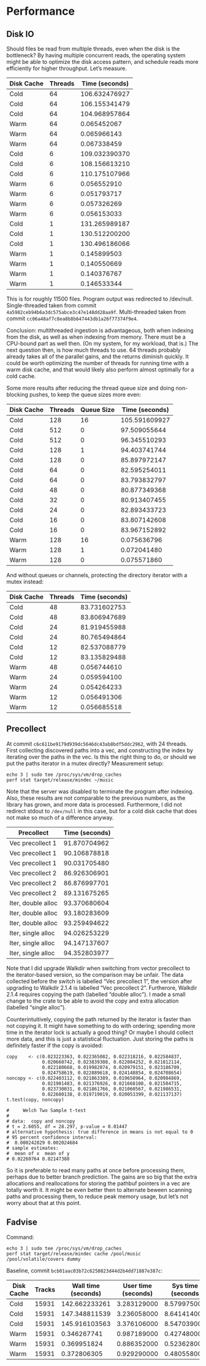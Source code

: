 # Performance

## Disk IO

Should files be read from multiple threads, even when the disk is the
bottleneck? By having multiple concurrent reads, the operating system might be
able to optimize the disk access pattern, and schedule reads more efficiently
for higher throughput. Let’s measure.

| Disk Cache | Threads | Time (seconds)  |
| ---------- | ------- | --------------- |
| Cold       |      64 |   106.632476927 |
| Cold       |      64 |   106.155341479 |
| Cold       |      64 |   104.968957864 |
| Warm       |      64 |     0.065452067 |
| Warm       |      64 |     0.065966143 |
| Warm       |      64 |     0.067338459 |
| Cold       |       6 |   109.032390370 |
| Cold       |       6 |   108.156613210 |
| Cold       |       6 |   110.175107966 |
| Warm       |       6 |     0.056552910 |
| Warm       |       6 |     0.051793717 |
| Warm       |       6 |     0.057326269 |
| Warm       |       6 |     0.056153033 |
| Cold       |       1 |   131.265989187 |
| Cold       |       1 |   130.512200200 |
| Cold       |       1 |   130.496186066 |
| Warm       |       1 |     0.145899503 |
| Warm       |       1 |     0.140550669 |
| Warm       |       1 |     0.140376767 |
| Warm       |       1 |     0.146533344 |

This is for roughly 11500 files. Program output was redirected to /dev/null.
Single-threaded taken from commit `4a5982ceb94b6a3dc575abce3c47e148dd28aa9f`.
Multi-threaded taken from commit `cc06a48af7c8ea8b8b647443db1a26f77374f9e4`.

Conclusion: multithreaded ingestion is advantageous, both when indexing from the
disk, as well as when indexing from memory. There must be a CPU-bound part as
well then. (On my system, for my workload, that is.) The next question then, is
how much threads to use. 64 threads probably already takes all of the parallel
gains, and the returns diminish quickly. It could be worth optimizing the number
of threads for running time with a warm disk cache, and that would likely also
perform almost optimally for a cold cache.

Some more results after reducing the thread queue size and doing non-blocking
pushes, to keep the queue sizes more even:

| Disk Cache | Threads | Queue Size | Time (seconds)  |
| ---------- | ------- | ---------- | --------------- |
| Cold       |     128 |         16 |   105.591609927 |
| Cold       |     512 |          0 |    97.509055644 |
| Cold       |     512 |          0 |    96.345510293 |
| Cold       |     128 |          1 |    94.403741744 |
| Cold       |     128 |          0 |    85.897972147 |
| Cold       |      64 |          0 |    82.595254011 |
| Cold       |      64 |          0 |    83.793832797 |
| Cold       |      48 |          0 |    80.877349368 |
| Cold       |      32 |          0 |    80.913407455 |
| Cold       |      24 |          0 |    82.893433723 |
| Cold       |      16 |          0 |    83.807142608 |
| Cold       |      16 |          0 |    83.967152892 |
| Warm       |     128 |         16 |     0.075636796 |
| Warm       |     128 |          1 |     0.072041480 |
| Warm       |     128 |          0 |     0.075571860 |

And without queues or channels, protecting the directory iterator with a mutex
instead:

| Disk Cache | Threads | Time (seconds)  |
| ---------- | ------- | --------------- |
| Cold       |      48 |    83.731602753 |
| Cold       |      48 |    83.806947689 |
| Cold       |      24 |    81.919455988 |
| Cold       |      24 |    80.765494864 |
| Cold       |      12 |    82.537088779 |
| Cold       |      12 |    83.135829488 |
| Warm       |      48 |     0.056744610 |
| Warm       |      24 |     0.059594100 |
| Warm       |      24 |     0.054264233 |
| Warm       |      12 |     0.056491306 |
| Warm       |      12 |     0.056685518 |

## Precollect

At commit `c6c611be9179d939dc5646dc43ab8bdf5ddc2962`, with 24 threads. First
collecting discovered paths into a vec, and constructing the index by iterating
over the paths in the vec. Is this the right thing to do, or should we put the
paths iterator in a mutex directly? Measurement setup:

    echo 3 | sudo tee /proc/sys/vm/drop_caches
    perf stat target/release/mindec ~/music

Note that the server was disabled to terminate the program after indexing. Also,
these results are not comparable to the previous numbers, as the library has
grown, and more data is processed. Furthermore, I did not redirect stdout to
`/dev/null` in this case, but for a cold disk cache that does not make so much
of a difference anyway.

| Precollect         | Time (seconds)  |
| ------------------ | --------------- |
| Vec precollect 1   |    91.870704962 |
| Vec precollect 1   |    90.106878818 |
| Vec precollect 1   |    90.031705480 |
| Vec precollect 2   |    86.926306901 |
| Vec precollect 2   |    86.876997701 |
| Vec precollect 2   |    89.131675265 |
| Iter, double alloc |    93.370680604 |
| Iter, double alloc |    93.180283609 |
| Iter, double alloc |    93.259494622 |
| Iter, single alloc |    94.026253229 |
| Iter, single alloc |    94.147137607 |
| Iter, single alloc |    94.352803977 |

Note that I did upgrade Walkdir when switching from vector precollect to the
iterator-based version, so the comparison may be unfair. The data collected
before the switch is labelled “Vec precollect 1”, the version after upgrading to
Walkdir 2.1.4 is labelled “Vec precollect 2”. Furtherore, Walkdir 2.1.4 requires
copying the path (labelled “double alloc”). I made a small change to the crate
to be able to avoid the copy and extra allocation (labelled “single alloc”).

Counterintuitively, copying the path returned by the iterator is faster than not
copying it. It might have something to do with ordering; spending more time in
the iterator lock is actually a good thing? Or maybe I should collect more data,
and this is just a statistical fluctuation. Just storing the paths is definitely
faster if the copy is avoided:

    copy    <- c(0.023223363, 0.022365082, 0.022318216, 0.022584837,
                 0.020660742, 0.023839308, 0.022084252, 0.021812114,
                 0.022180668, 0.019982074, 0.020979151, 0.023186709,
                 0.024758619, 0.022889618, 0.024148854, 0.024708654)
    noncopy <- c(0.022403112, 0.021863389, 0.019650964, 0.020984869,
                 0.021901483, 0.021376926, 0.021668108, 0.021504715,
                 0.023730031, 0.021861766, 0.021060567, 0.021986531,
                 0.022680138, 0.019719019, 0.020053399, 0.021137137)
    t.test(copy, noncopy)

    #     Welch Two Sample t-test
    #
    # data:  copy and noncopy
    # t = 2.6055, df = 28.297, p-value = 0.01447
    # alternative hypothesis: true difference in means is not equal to 0
    # 95 percent confidence interval:
    #  0.000242829 0.002024684
    # sample estimates:
    #  mean of x  mean of y
    # 0.02260764 0.02147388

So it is preferable to read many paths at once before processing them, perhaps
due to better branch prediction. The gains are so big that the extra allocations
and reallocations for storing the pathbuf pointers in a vec are totally worth
it. It might be even better then to alternate beween scanning paths and
processing them, to reduce peak memory usage, but let’s not worry about that at
this point.

## Fadvise

Command:

    echo 3 | sudo tee /proc/sys/vm/drop_caches
    perf stat target/release/mindec cache /pool/music /pool/volatile/covers dummy

Baseline, commit `bcb01aac03b72c6250823d44d2b4dd71887e387c`:

| Disk Cache | Tracks | Wall time (seconds) | User time (seconds) | Sys time (seconds |
| ---------- | ------ | ------------------- | ------------------- | ----------------- |
| Cold       |  15931 |       142.662233261 |         3.283129000 |       8.579975000 |
| Cold       |  15931 |       147.348811539 |         3.236058000 |       8.641414000 |
| Cold       |  15931 |       145.916103563 |         3.376106000 |       8.547039000 |
| Warm       |  15931 |         0.346267741 |         0.987189000 |       0.427480000 |
| Warm       |  15931 |         0.369951824 |         0.886352000 |       0.523628000 |
| Warm       |  15931 |         0.372806305 |         0.929290000 |       0.480558000 |
